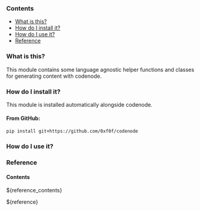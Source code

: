 ### Contents
- [What is this?](#what-is-this)
- [How do I install it?](#how-do-i-install-it)
- [How do I use it?](#how-do-i-use-it)
- [Reference](#reference)

### What is this?
This module contains some language agnostic helper functions
and classes for generating content with codenode.

### How do I install it?
This module is installed automatically alongside codenode.

#### From GitHub:
`pip install git+https://github.com/0xf0f/codenode`

### How do I use it?

### Reference
#### Contents
${reference_contents}

${reference}
